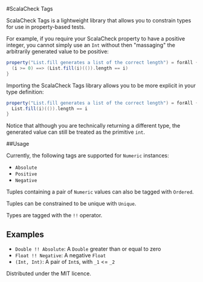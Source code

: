 #ScalaCheck Tags

ScalaCheck Tags is a lightweight library that allows you to constrain types for use in property-based tests.

For example, if you require your ScalaCheck property to have a positive integer, you cannot simply use an `Int` without then "massaging" the arbitrarily generated value to be positive:

```scala
property("List.fill generates a list of the correct length") = forAll { i: Int =>
  (i >= 0) ==> (List.fill(i)(()).length == i)
}
```

Importing the ScalaCheck Tags library allows you to be more explicit in your type definition:

```scala
property("List.fill generates a list of the correct length") = forAll { (i: Int !! Absolute) =>
  List.fill(i)(()).length == i
}
```

Notice that although you are technically returning a different type, the generated value can still be treated as the primitive `int`.

##Usage

Currently, the following tags are supported for `Numeric` instances:

  * `Absolute`
  * `Positive`
  * `Negative`

Tuples containing a pair of `Numeric` values can also be tagged with `Ordered`.

Tuples can be constrained to be unique with `Unique`.

Types are tagged with the `!!` operator.

## Examples

  * `Double !! Absolute`: A `Double` greater than or equal to zero
  * `Float !! Negative`: A negative `Float`
  * `(Int, Int)`: A pair of `Int`s, with `_1` <= `_2`

Distributed under the MIT licence.
